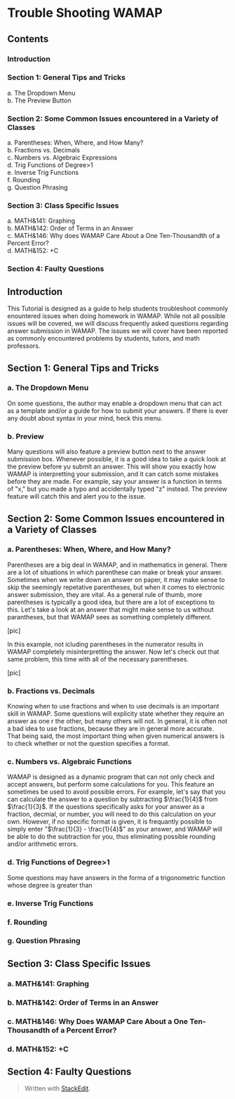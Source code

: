 # Trouble Shooting WAMAP
## Contents
### Introduction
### Section 1: General Tips and Tricks
a. The Dropdown Menu  
b. The Preview Button  
### Section 2: Some Common Issues encountered in a Variety of Classes
a. Parentheses: When, Where, and How Many?  
b. Fractions vs. Decimals  
c. Numbers vs. Algebraic Expressions  
d. Trig Functions of Degree>1  
e. Inverse Trig Functions  
f. Rounding  
g. Question Phrasing
### Section 3: Class Specific Issues
a. MATH&141: Graphing  
b. MATH&142: Order of Terms in an Answer  
c. MATH&146: Why does WAMAP Care About a One Ten-Thousandth of a Percent Error?  
d. MATH&152: +C
### Section 4: Faulty Questions

## Introduction
This Tutorial is designed as a guide to help students troubleshoot commonly enountered issues when doing homework in WAMAP. While not all possible issues will be covered, we will discuss frequently asked questions regarding answer submission in WAMAP. The issues we will cover have been reported as commonly encountered problems by students, tutors, and math professors.

## Section 1: General Tips and Tricks
### a. The Dropdown Menu
On some questions, the author may enable a dropdown menu that can act as a template and/or a guide for how to submit your answers. If there is ever any doubt about syntax in your mind, heck this menu.

### b. Preview
Many questions will also feature a preview button next to the answer submission box. Whenever possible, it is a good idea to take a quick look at the preview before yu submit an answer. This will show you exactly how WAMAP is interpretting your submission, and it can catch some mistakes before they are made. For example, say your answer is a function in terms of "x," but you made a typo and accidentally typed "z" instead. The preview feature will catch this and alert you to the issue.

## Section 2: Some Common Issues encountered in a Variety of Classes
### a. Parentheses: When, Where, and How Many?
Parentheses are a big deal in WAMAP, and in mathematics in general. There are a lot of situations in which parenthese can make or break your answer. Sometimes when we write down an answer on paper, it may make sense to skip the seemingly repetative parentheses, but when it comes to electronic answer submission, they are vital. As a general rule of thumb, more parentheses is typically a good idea, but there are a lot of exceptions to this. Let's take a look at an answer that might make sense to us without parantheses, but that WAMAP sees as something completely different.  

[pic]  

In this example, not icluding parentheses in the numerator results in WAMAP completely misinterpretting the answer. Now let's check out that same problem, this time with all of the necessary parentheses.  

[pic]  

### b. Fractions vs. Decimals
Knowing when to use fractions and when to use decimals is an important skill in WAMAP. Some questions will explicity state whether they require an answer as one r the other, but many others will not. In general, it is often not a bad idea to use fractions, because they are in general more accurate. That being said, the most important thing when given numerical answers is to check whether or not the question specifies a format.

### c. Numbers vs. Algebraic Functions
WAMAP is designed as a dynamic program that can not only check and accept answers, but perform some calculations for you. This feature an sometimes be used to avoid possible errors. For example, let's say that you can calculate the answer to a question by subtracting $\frac{1}{4}$ from $\frac{1}{3}$. If the questions specifically asks for your answer as a fraction, decmial, or number, you will need to do this calculation on your own. However, if no specific format is given, it is frequantly possible to simply enter "$\frac{1}{3} - \frac{1}{4}$" as your answer, and WAMAP will be able to do the subtraction for you, thus eliminating possible rounding and/or arithmetic errors.

### d. Trig Functions of Degree>1
Some questions may have answers in the forma of a trigonometric function whose degree is greater than 
### e. Inverse Trig Functions

### f. Rounding  

### g. Question Phrasing

## Section 3: Class Specific Issues
### a. MATH&141: Graphing

### b. MATH&142: Order of Terms in an Answer

### c. MATH&146: Why Does WAMAP Care About a One Ten-Thousandth of a Percent Error?

### d. MATH&152: +C

## Section 4: Faulty Questions



> Written with [StackEdit](https://stackedit.io/).
<!--stackedit_data:
eyJoaXN0b3J5IjpbNTE1MzcxODk2XX0=
-->
